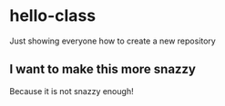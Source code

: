 # hello-class

Just showing everyone how to create a new repository

## I want to make this more snazzy

Because it is not snazzy enough!
